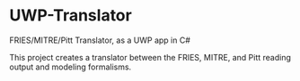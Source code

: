 # UWP-Translator
FRIES/MITRE/Pitt Translator, as a UWP app in C#

This project creates a translator between the FRIES, MITRE, and Pitt reading output and modeling formalisms.
